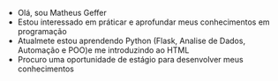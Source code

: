 - Olá, sou Matheus Geffer
- Estou interessado em práticar e aprofundar meus conhecimentos em programação
- Atualmete estou aprendendo Python (Flask, Analise de Dados, Automação e POO)e me introduzindo ao HTML
- Procuro uma oportunidade de estágio para desenvolver meus conhecimentos 
